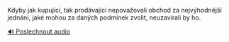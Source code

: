 
Kdyby jak kupující, tak prodávající nepovažovali obchod za nejvýhodnější jednání, jaké mohou za daných podmínek zvolit, neuzavírali by ho.

[🔊 Poslechnout audio](/data/7-paragraphs/audio/chapter_131/para_009-Kdyby-jak-kupujc-tak-prodvajc-nepovaovali-o.mp3)
